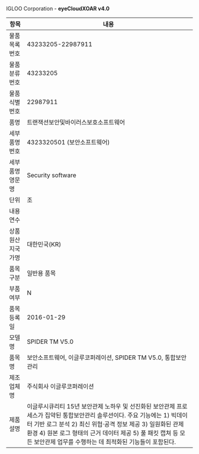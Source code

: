 IGLOO Corporation - **eyeCloudXOAR v4.0**


| 항목       | 내용                                                                                                                                                                                       |
| -------- | ---------------------------------------------------------------------------------------------------------------------------------------------------------------------------------------- |
| 물품목록번호   | 43233205-22987911                                                                                                                                                                        |
| 물품분류번호   | 43233205                                                                                                                                                                                 |
| 물품식별번호   | 22987911                                                                                                                                                                                 |
| 품명       | 트랜잭션보안및바이러스보호소프트웨어                                                                                                                                                                       |
| 세부품명번호   | 4323320501 (보안소프트웨어)                                                                                                                                                                     |
| 세부품명영문명  | Security software                                                                                                                                                                        |
| 단위       | 조                                                                                                                                                                                        |
| 내용연수     |                                                                                                                                                                                          |
| 상품원산지국가명 | 대한민국(KR)                                                                                                                                                                                 |
| 품목구분     | 일반용 품목                                                                                                                                                                                   |
| 부품여부     | N                                                                                                                                                                                        |
| 품목등록일    | 2016-01-29                                                                                                                                                                               |
| 모델명      | SPIDER TM V5.0                                                                                                                                                                           |
| 품목명      | 보안소프트웨어, 이글루코퍼레이션, SPIDER TM V5.0, 통합보안관리                                                                                                                                                |
| 제조업체명    | 주식회사 이글루코퍼레이션                                                                                                                                                                            |
| 제품설명     | 이글루시큐리티 15년 보안관제 노하우 및 선진화된 보안관제 프로세스가 집약된 통합보안관리 솔루션이다. 주요 기능에는 1) 빅데이터 기반 로그 분석 2) 최신 위협·공격 정보 제공 3) 일원화된 관제 환경 4) 원본 로그 형태의 근거 데이터 제공 5) 풀 패킷 캡쳐 등 모든 보안관제 업무를 수행하는 데 최적화된 기능들이 포함된다. |
